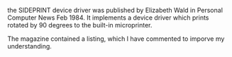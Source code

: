 the SIDEPRINT device driver was published by Elizabeth Wald in Personal Computer News Feb 1984.
It implements a device driver which prints rotated by 90 degrees to the built-in microprinter.

The magazine contained a listing, which I have commented to imporve my understanding.
